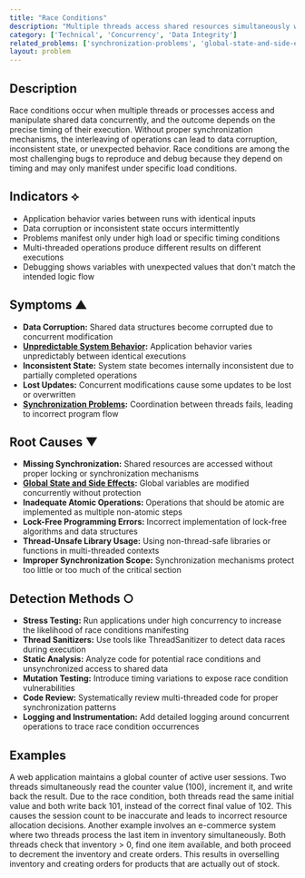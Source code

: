 ```yaml
---
title: "Race Conditions"
description: "Multiple threads access shared resources simultaneously without proper synchronization, leading to unpredictable behavior and data corruption."
category: ['Technical', 'Concurrency', 'Data Integrity']
related_problems: ['synchronization-problems', 'global-state-and-side-effects', 'unpredictable-system-behavior']
layout: problem
---
```


## Description

Race conditions occur when multiple threads or processes access and manipulate shared data concurrently, and the outcome depends on the precise timing of their execution. Without proper synchronization mechanisms, the interleaving of operations can lead to data corruption, inconsistent state, or unexpected behavior. Race conditions are among the most challenging bugs to reproduce and debug because they depend on timing and may only manifest under specific load conditions.

## Indicators ⟡

- Application behavior varies between runs with identical inputs
- Data corruption or inconsistent state occurs intermittently
- Problems manifest only under high load or specific timing conditions
- Multi-threaded operations produce different results on different executions
- Debugging shows variables with unexpected values that don't match the intended logic flow

## Symptoms ▲

- **Data Corruption:** Shared data structures become corrupted due to concurrent modification
- **[Unpredictable System Behavior](unpredictable-system-behavior.md):** Application behavior varies unpredictably between identical executions
- **Inconsistent State:** System state becomes internally inconsistent due to partially completed operations
- **Lost Updates:** Concurrent modifications cause some updates to be lost or overwritten
- **[Synchronization Problems](synchronization-problems.md):** Coordination between threads fails, leading to incorrect program flow

## Root Causes ▼

- **Missing Synchronization:** Shared resources are accessed without proper locking or synchronization mechanisms
- **[Global State and Side Effects](global-state-and-side-effects.md):** Global variables are modified concurrently without protection
- **Inadequate Atomic Operations:** Operations that should be atomic are implemented as multiple non-atomic steps
- **Lock-Free Programming Errors:** Incorrect implementation of lock-free algorithms and data structures
- **Thread-Unsafe Library Usage:** Using non-thread-safe libraries or functions in multi-threaded contexts
- **Improper Synchronization Scope:** Synchronization mechanisms protect too little or too much of the critical section

## Detection Methods ○

- **Stress Testing:** Run applications under high concurrency to increase the likelihood of race conditions manifesting
- **Thread Sanitizers:** Use tools like ThreadSanitizer to detect data races during execution
- **Static Analysis:** Analyze code for potential race conditions and unsynchronized access to shared data
- **Mutation Testing:** Introduce timing variations to expose race condition vulnerabilities
- **Code Review:** Systematically review multi-threaded code for proper synchronization patterns
- **Logging and Instrumentation:** Add detailed logging around concurrent operations to trace race condition occurrences

## Examples

A web application maintains a global counter of active user sessions. Two threads simultaneously read the counter value (100), increment it, and write back the result. Due to the race condition, both threads read the same initial value and both write back 101, instead of the correct final value of 102. This causes the session count to be inaccurate and leads to incorrect resource allocation decisions. Another example involves an e-commerce system where two threads process the last item in inventory simultaneously. Both threads check that inventory > 0, find one item available, and both proceed to decrement the inventory and create orders. This results in overselling inventory and creating orders for products that are actually out of stock.